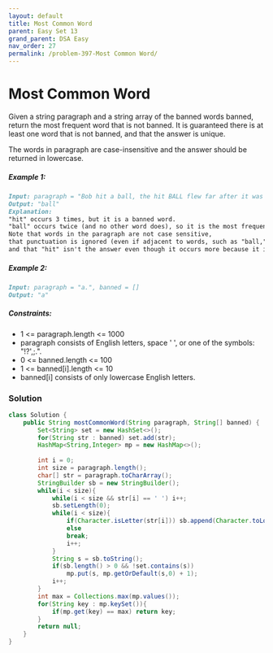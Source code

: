 ```yaml
---
layout: default
title: Most Common Word
parent: Easy Set 13
grand_parent: DSA Easy
nav_order: 27
permalink: /problem-397-Most Common Word/
---
```

# Most Common Word
Given a string paragraph and a string array of the banned words banned, return the most frequent word that is not banned. It is guaranteed there is at least one word that is not banned, and that the answer is unique.

The words in paragraph are case-insensitive and the answer should be returned in lowercase.

##### Example 1:
```markdown
Input: paragraph = "Bob hit a ball, the hit BALL flew far after it was hit.", banned = ["hit"]
Output: "ball"
Explanation:
"hit" occurs 3 times, but it is a banned word.
"ball" occurs twice (and no other word does), so it is the most frequent non-banned word in the paragraph.
Note that words in the paragraph are not case sensitive,
that punctuation is ignored (even if adjacent to words, such as "ball,"),
and that "hit" isn't the answer even though it occurs more because it is banned.
```
##### Example 2:
```markdown
Input: paragraph = "a.", banned = []
Output: "a"
```
##### Constraints:
* 1 <= paragraph.length <= 1000
* paragraph consists of English letters, space ' ', or one of the symbols: "!?',;.".
* 0 <= banned.length <= 100
* 1 <= banned[i].length <= 10
* banned[i] consists of only lowercase English letters.

### Solution
```java
class Solution {
    public String mostCommonWord(String paragraph, String[] banned) {
        Set<String> set = new HashSet<>();
        for(String str : banned) set.add(str);
        HashMap<String,Integer> mp = new HashMap<>();
        
        int i = 0;
        int size = paragraph.length();
        char[] str = paragraph.toCharArray();
        StringBuilder sb = new StringBuilder();
        while(i < size){
            while(i < size && str[i] == ' ') i++;
            sb.setLength(0);
            while(i < size){
                if(Character.isLetter(str[i])) sb.append(Character.toLowerCase(str[i]));
                else
                break;
                i++;
            }
            String s = sb.toString();
            if(sb.length() > 0 && !set.contains(s)) 
                mp.put(s, mp.getOrDefault(s,0) + 1);
            i++;
        }
        int max = Collections.max(mp.values());
        for(String key : mp.keySet()){
            if(mp.get(key) == max) return key;
        }
        return null;
    }
}
```